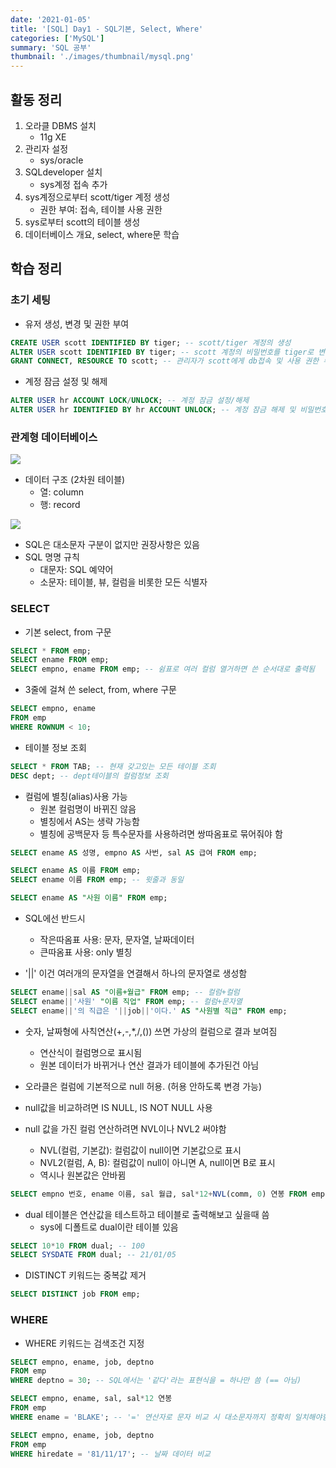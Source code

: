 ```yaml
---
date: '2021-01-05'
title: '[SQL] Day1 - SQL기본, Select, Where'
categories: ['MySQL']
summary: 'SQL 공부'
thumbnail: './images/thumbnail/mysql.png'
---
```



## 활동 정리

1. 오라클 DBMS 설치
	- 11g XE
2. 관리자 설정
	- sys/oracle
3. SQLdeveloper 설치
	- sys계정 접속 추가
4. sys계정으로부터 scott/tiger 계정 생성
	- 권한 부여: 접속, 테이블 사용 권한
5. sys로부터 scott의 테이블 생성
6. 데이터베이스 개요, select, where문 학습


## 학습 정리

### 초기 세팅

- 유저 생성, 변경 및 권한 부여

```sql
CREATE USER scott IDENTIFIED BY tiger; -- scott/tiger 계정의 생성
ALTER USER scott IDENTIFIED BY tiger; -- scott 계정의 비밀번호를 tiger로 변경
GRANT CONNECT, RESOURCE TO scott; -- 관리자가 scott에게 db접속 및 사용 권한 부여
```

- 계정 잠금 설정 및 해제

```sql
ALTER USER hr ACCOUNT LOCK/UNLOCK; -- 계정 잠금 설정/해제
ALTER USER hr IDENTIFIED BY hr ACCOUNT UNLOCK; -- 계정 잠금 해제 및 비밀번호 변경
```


### 관계형 데이터베이스

<img src="{{site.url}}/assets/img/post/sql1.jpg">

- 데이터 구조 (2차원 테이블)
	- 열: column
	- 행: record

<img src="{{site.url}}/assets/img/post/sql2.jpg">

- SQL은 대소문자 구분이 없지만 권장사항은 있음
- SQL 명명 규칙
	- 대문자: SQL 예약어
	- 소문자: 테이블, 뷰, 컬럼을 비롯한 모든 식별자


### SELECT

- 기본 select, from 구문

```sql
SELECT * FROM emp;
SELECT ename FROM emp;
SELECT empno, ename FROM emp; -- 쉼표로 여러 컬럼 열거하면 쓴 순서대로 출력됨
```

- 3줄에 걸쳐 쓴 select, from, where 구문

```sql
SELECT empno, ename
FROM emp
WHERE ROWNUM < 10;
```

- 테이블 정보 조회

```sql
SELECT * FROM TAB; -- 현재 갖고있는 모든 테이블 조회
DESC dept; -- dept테이블의 컬럼정보 조회
```

- 컬럼에 별칭(alias)사용 가능
	- 원본 컬럼명이 바뀌진 않음
	- 별칭에서 AS는 생략 가능함
	- 별칭에 공백문자 등 특수문자를 사용하려면 쌍따옴표로 묶어줘야 함

```sql
SELECT ename AS 성명, empno AS 사번, sal AS 급여 FROM emp;

SELECT ename AS 이름 FROM emp;
SELECT ename 이름 FROM emp; -- 윗줄과 동일

SELECT ename AS "사원 이름" FROM emp;
```

- SQL에선 반드시
	- 작은따옴표 사용: 문자, 문자열, 날짜데이터
	- 큰따옴표 사용: only 별칭

- '&#124;&#124;' 이건 여러개의 문자열을 연결해서 하나의 문자열로 생성함

```sql
SELECT ename||sal AS "이름+월급" FROM emp; -- 컬럼+컬럼
SELECT ename||'사원' "이름 직업" FROM emp; -- 컬럼+문자열
SELECT ename||'의 직급은 '||job||'이다.' AS "사원별 직급" FROM emp;
```

- 숫자, 날짜형에 사칙연산(+,-,*,/,()) 쓰면 가상의 컬럼으로 결과 보여짐
	- 연산식이 컬럼명으로 표시됨
	- 원본 데이터가 바뀌거나 연산 결과가 테이블에 추가된건 아님

- 오라클은 컬럼에 기본적으로 null 허용. (허용 안하도록 변경 가능)
- null값을 비교하려면 IS NULL, IS NOT NULL 사용
- null 값을 가진 컬럼 연산하려면 NVL이나 NVL2 써야함
	- NVL(컬럼, 기본값): 컬럼값이 null이면 기본값으로 표시
	- NVL2(컬럼, A, B): 컬럼값이 null이 아니면 A, null이면 B로 표시
	- 역시나 원본값은 안바뀜

```sql
SELECT empno 번호, ename 이름, sal 월급, sal*12+NVL(comm, 0) 연봉 FROM emp;
```

- dual 테이블은 연산값을 테스트하고 테이블로 출력해보고 싶을때 씀
	- sys에 디폴트로 dual이란 테이블 있음

```sql
SELECT 10*10 FROM dual; -- 100
SELECT SYSDATE FROM dual; -- 21/01/05
```

- DISTINCT 키워드는 중복값 제거

```sql
SELECT DISTINCT job FROM emp;
```


### WHERE

- WHERE 키워드는 검색조건 지정

```sql
SELECT empno, ename, job, deptno
FROM emp
WHERE deptno = 30; -- SQL에서는 '같다'라는 표현식을 = 하나만 씀 (== 아님)
```

```sql
SELECT empno, ename, sal, sal*12 연봉
FROM emp
WHERE ename = 'BLAKE'; -- '=' 연산자로 문자 비교 시 대소문자까지 정확히 일치해야함
```

```sql
SELECT empno, ename, job, deptno
FROM emp
WHERE hiredate = '81/11/17'; -- 날짜 데이터 비교
```